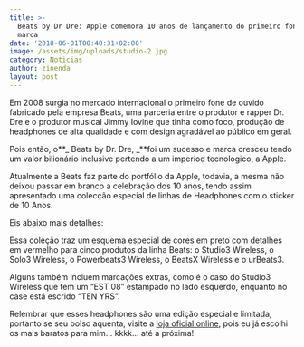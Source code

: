 ```yaml
---
title: >-
  Beats by Dr Dre: Apple comemora 10 anos de lançamento do primeiro fone da
  marca
date: '2018-06-01T00:40:31+02:00'
image: /assets/img/uploads/studio-2.jpg
category: Noticias
author: zinenda
layout: post
---
```

Em 2008 surgia no mercado internacional o primeiro fone de ouvido fabricado pela empresa Beats, uma parceria entre o produtor e rapper Dr. Dre e o produtor musical Jimmy Iovine que tinha como foco, produção de headphones de alta qualidade e com design agradável ao público em geral.

Pois então, o**_ Beats by Dr. Dre, _**foi um sucesso e marca cresceu tendo um valor bilionário inclusive pertendo a um imperiod tecnologico, a Apple.

Atualmente a Beats faz parte do portfólio da Apple, todavia, a mesma não deixou passar em branco a celebração dos 10 anos, tendo assim apresentado uma colecção especial de linhas de Headphones com o sticker de 10 Anos.

Eis abaixo mais detalhes: 

Essa coleção traz um esquema especial de cores em preto com detalhes em vermelho para cinco produtos da linha Beats: o Studio3 Wireless, o Solo3 Wireless, o Powerbeats3 Wireless, o BeatsX Wireless e o urBeats3.

Alguns também incluem marcações extras, como é o caso do Studio3 Wireless que tem um “EST 08” estampado no lado esquerdo, enquanto no case está escrido “TEN YRS”.

Relembrar que esses headphones são uma edição especial e limitada, portanto se seu bolso aquenta, visite a [loja oficial online](https://www.beatsbydre.com/collections/made-defiant), pois eu já escolhi os mais baratos para mim... kkkk... até a próxima!
